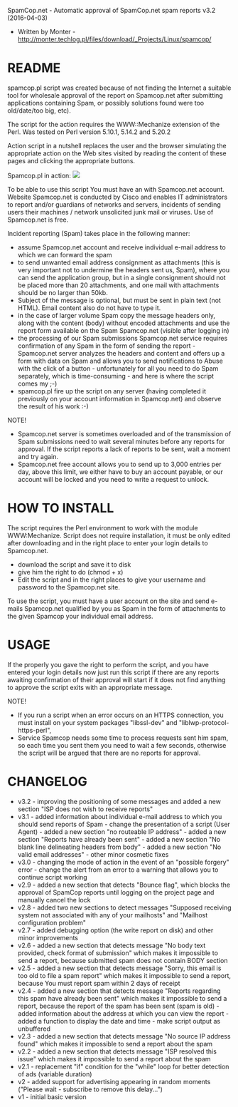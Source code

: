 SpamCop.net - Automatic approval of SpamCop.net spam reports v3.2 (2016-04-03)
- Written by Monter - http://monter.techlog.pl/files/download/_Projects/Linux/spamcop/


README
======

spamcop.pl script was created because of not finding the Internet a suitable tool for wholesale approval of the report on Spamcop.net after submitting applications containing Spam, or possibly solutions found were too old/date/too big, etc).

The script for the action requires the WWW::Mechanize extension of the Perl.
Was tested on Perl version 5.10.1, 5.14.2 and 5.20.2

Action script in a nutshell replaces the user and the browser simulating the appropriate action on the Web sites visited by reading the content of these pages and clicking the appropriate buttons.

Spamcop.pl in action:
<img src="http://monter.techlog.pl/files/download/_Projects/Linux/spamcop/.screenshot.png">

To be able to use this script You must have an with Spamcop.net account. Website Spamcop.net is conducted by Cisco and enables IT administrators to report and/or guardians of networks and servers, incidents of sending users their machines / network unsolicited junk mail or viruses. Use of Spamcop.net is free.

Incident reporting (Spam) takes place in the following manner:
- assume Spamcop.net account and receive individual e-mail address to which we can forward the spam
- to send unwanted email address consignment as attachments (this is very important not to undermine the headers sent us, Spam), where you can send the application group, but in a single consignment should not be placed more than 20 attachments, and one mail with attachments should be no larger than 50kb.
- Subject of the message is optional, but must be sent in plain text (not HTML). Email content also do not have to type it.
- in the case of larger volume Spam copy the message headers only, along with the content (body) without encoded attachments and use the report form available on the Spam Spamcop.net (visible after logging in)
- the processing of our Spam submissions Spamcop.net service requires confirmation of any Spam in the form of sending the report - Spamcop.net server analyzes the headers and content and offers up a form with data on Spam and allows you to send notifications to Abuse with the click of a button - unfortunately for all you need to do Spam separately, which is time-consuming - and here is where the script comes my ;-)
- spamcop.pl fire up the script on any server (having completed it previously on your account information in Spamcop.net) and observe the result of his work :-)

NOTE!
- Spamcop.net server is sometimes overloaded and of the transmission of Spam submissions need to wait several minutes before any reports for approval. If the script reports a lack of reports to be sent, wait a moment and try again.
- Spamcop.net free account allows you to send up to 3,000 entries per day, above this limit, we either have to buy an account payable, or our account will be locked and you need to write a request to unlock.


HOW TO INSTALL
==============

The script requires the Perl environment to work with the module WWW:Mechanize. Script does not require installation, it must be only edited after downloading and in the right place to enter your login details to Spamcop.net.
- download the script and save it to disk
- give him the right to do (chmod + x)
- Edit the script and in the right places to give your username and password to the Spamcop.net site.
 
To use the script, you must have a user account on the site and send e-mails Spamcop.net qualified by you as Spam in the form of attachments to the given Spamcop your individual email address.


USAGE
=====

If the properly you gave the right to perform the script, and you have entered your login details now just run this script if there are any reports awaiting confirmation of their approval will start if it does not find anything to approve the script exits with an appropriate message.

NOTE!
- If you run a script when an error occurs on an HTTPS connection, you must install on your system packages "libssl-dev" and "liblwp-protocol-https-perl",
- Service Spamcop needs some time to process requests sent him spam, so each time you sent them you need to wait a few seconds, otherwise the script will be argued that there are no reports for approval.


CHANGELOG
=========
- v3.2 - improving the positioning of some messages and added a new section "ISP does not wish to receive reports"
- v3.1 - added information about individual e-mail address to which you should send reports of Spam
       - change the presentation of a script (User Agent)
       - added a new section "no routeable IP address"
       - added a new section "Reports have already been sent"
       - added a new section "No blank line delineating headers from body"
       - added a new section "No valid email addresses"
       - other minor cosmetic fixes
- v3.0 - changing the mode of action in the event of an "possible forgery" error - change the alert from an error to a warning that allows you to continue script working
- v2.9 - added a new section that detects "Bounce flag", which blocks the approval of SpamCop reports until logging on the project page and manually cancel the lock
- v2.8 - added two new sections to detect messages "Supposed receiving system not associated with any of your mailhosts" and "Mailhost configuration problem"
- v2.7 - added debugging option (the write report on disk) and other minor improvements
- v2.6 - added a new section that detects message "No body text provided, check format of submission" which makes it impossible to send a report, because submitted spam does not contain BODY section
- v2.5 - added a new section that detects message "Sorry, this email is too old to file a spam report" which makes it impossible to send a report, because You must report spam within 2 days of receipt
- v2.4 - added a new section that detects message "Reports regarding this spam have already been sent" which makes it impossible to send a report, because the report of the spam has been sent (spam is old)
       - added information about the address at which you can view the report
       - added a function to display the date and time
       - make script output as unbuffered
- v2.3 - added a new section that detects message "No source IP address found" which makes it impossible to send a report about the spam
- v2.2 - added a new section that detects message "ISP resolved this issue" which makes it impossible to send a report about the spam
- v2.1 - replacement "if" condition for the "while" loop for better detection of ads (variable duration)
- v2   - added support for advertising appearing in random moments ("Please wait - subscribe to remove this delay...")
- v1   - initial basic version
